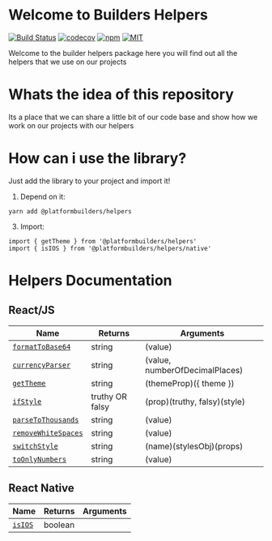 # Welcome to Builders Helpers

[![Build Status][check-badge]][workflows]
[![codecov][codecov]](https://codecov.io/gh/platformbuilders/helpers)
[![npm][npm-badge]][npm]
[![MIT][license-badge]][license]

[npm-badge]: https://img.shields.io/npm/v/@platformbuilders/helpers.svg
[npm]: https://www.npmjs.com/package/@platformbuilders/helpers
[license-badge]: https://img.shields.io/dub/l/vibe-d.svg
[license]: https://raw.githubusercontent.com/platformbuilders/helpers/master/LICENSE.md
[workflows]: https://github.com/platformbuilders/helpers/actions
[check-badge]: https://github.com/platformbuilders/helpers/workflows/check/badge.svg
[codecov]: https://codecov.io/gh/platformbuilders/helpers/branch/master/graph/badge.svg

Welcome to the builder helpers package here you will find out all the helpers that we use on our projects

# Whats the idea of this repository

Its a place that we can share a little bit of our code base and show how we work on our projects with our helpers

# How can i use the library?

Just add the library to your project and import it!

1. Depend on it:

```
yarn add @platformbuilders/helpers
```

3. Import:

```
import { getTheme } from '@platformbuilders/helpers'
import { isIOS } from '@platformbuilders/helpers/native'

```

# Helpers Documentation

## React/JS

| Name                                               | Returns         | Arguments                      |
| -------------------------------------------------- | --------------- | ------------------------------ |
| [`formatToBase64`](./docs/formatToBase64.md)       | string          | (value)                        |
| [`currencyParser`](./docs/currencyParser.md)       | string          | (value, numberOfDecimalPlaces) |
| [`getTheme`](./docs/getTheme.md)                   | string          | (themeProp)({ theme })         |
| [`ifStyle`](./docs/ifStyle.md)                     | truthy OR falsy | (prop)(truthy, falsy)(style)   |
| [`parseToThousands`](./docs/parseToThousands.md)   | string          | (value)                        |
| [`removeWhiteSpaces`](./docs/removeWhiteSpaces.md) | string          | (value)                        |
| [`switchStyle`](./docs/switchStyle.md)             | string          | (name)(stylesObj)(props)       |
| [`toOnlyNumbers`](./docs/toOnlyNumbers.md)         | string          | (value)                        |

## React Native

| Name                              | Returns | Arguments |
| --------------------------------- | ------- | --------- |
| [`isIOS`](./docs/native/isIOS.md) | boolean |           |
